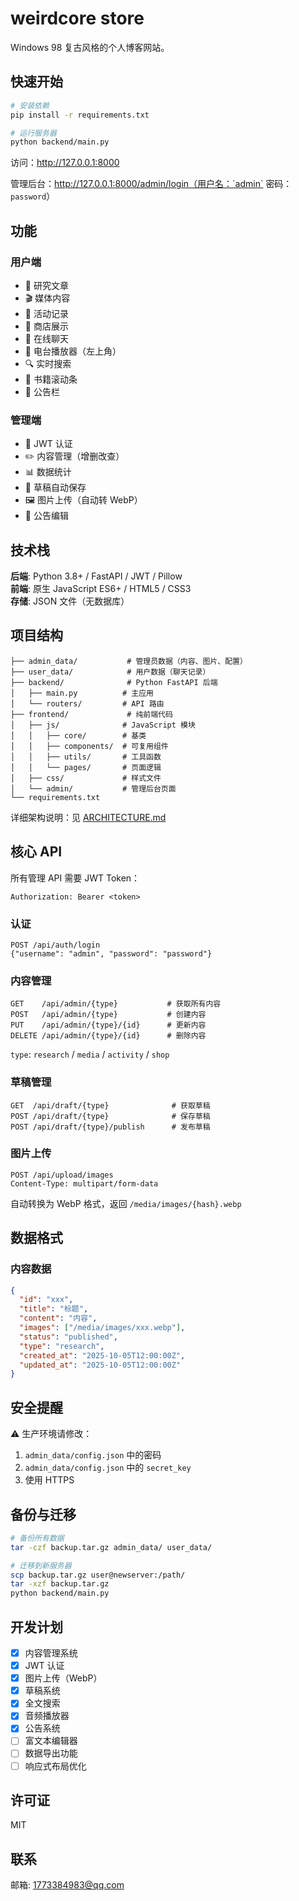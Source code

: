 # weirdcore store

Windows 98 复古风格的个人博客网站。

## 快速开始

```bash
# 安装依赖
pip install -r requirements.txt

# 运行服务器
python backend/main.py
```

访问：http://127.0.0.1:8000

管理后台：http://127.0.0.1:8000/admin/login（用户名：`admin` 密码：`password`）

## 功能

### 用户端
- 📝 研究文章
- 🎬 媒体内容  
- 📅 活动记录
- 🛒 商店展示
- 💬 在线聊天
- 🎵 电台播放器（左上角）
- 🔍 实时搜索
- 📜 书籍滚动条
- 📢 公告栏

### 管理端
- 🔐 JWT 认证
- ✏️ 内容管理（增删改查）
- 📊 数据统计
- 💾 草稿自动保存
- 🖼️ 图片上传（自动转 WebP）
- 📢 公告编辑

## 技术栈

**后端**: Python 3.8+ / FastAPI / JWT / Pillow  
**前端**: 原生 JavaScript ES6+ / HTML5 / CSS3  
**存储**: JSON 文件（无数据库）

## 项目结构

```
├── admin_data/           # 管理员数据（内容、图片、配置）
├── user_data/            # 用户数据（聊天记录）
├── backend/              # Python FastAPI 后端
│   ├── main.py          # 主应用
│   └── routers/         # API 路由
├── frontend/             # 纯前端代码
│   ├── js/              # JavaScript 模块
│   │   ├── core/        # 基类
│   │   ├── components/  # 可复用组件
│   │   ├── utils/       # 工具函数
│   │   └── pages/       # 页面逻辑
│   ├── css/             # 样式文件
│   └── admin/           # 管理后台页面
└── requirements.txt
```

详细架构说明：见 [ARCHITECTURE.md](ARCHITECTURE.md)

## 核心 API

所有管理 API 需要 JWT Token：
```
Authorization: Bearer <token>
```

### 认证
```http
POST /api/auth/login
{"username": "admin", "password": "password"}
```

### 内容管理
```http
GET    /api/admin/{type}           # 获取所有内容
POST   /api/admin/{type}           # 创建内容
PUT    /api/admin/{type}/{id}      # 更新内容
DELETE /api/admin/{type}/{id}      # 删除内容
```

`type`: `research` / `media` / `activity` / `shop`

### 草稿管理
```http
GET  /api/draft/{type}              # 获取草稿
POST /api/draft/{type}              # 保存草稿
POST /api/draft/{type}/publish      # 发布草稿
```

### 图片上传
```http
POST /api/upload/images
Content-Type: multipart/form-data
```

自动转换为 WebP 格式，返回 `/media/images/{hash}.webp`

## 数据格式

### 内容数据
```json
{
  "id": "xxx",
  "title": "标题",
  "content": "内容",
  "images": ["/media/images/xxx.webp"],
  "status": "published",
  "type": "research",
  "created_at": "2025-10-05T12:00:00Z",
  "updated_at": "2025-10-05T12:00:00Z"
}
```

## 安全提醒

⚠️ 生产环境请修改：
1. `admin_data/config.json` 中的密码
2. `admin_data/config.json` 中的 `secret_key`
3. 使用 HTTPS

## 备份与迁移

```bash
# 备份所有数据
tar -czf backup.tar.gz admin_data/ user_data/

# 迁移到新服务器
scp backup.tar.gz user@newserver:/path/
tar -xzf backup.tar.gz
python backend/main.py
```

## 开发计划

- [x] 内容管理系统
- [x] JWT 认证
- [x] 图片上传（WebP）
- [x] 草稿系统
- [x] 全文搜索
- [x] 音频播放器
- [x] 公告系统
- [ ] 富文本编辑器
- [ ] 数据导出功能
- [ ] 响应式布局优化

## 许可证

MIT

## 联系

邮箱: 1773384983@qq.com
